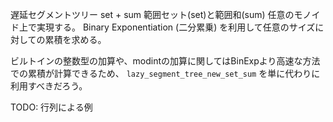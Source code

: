 遅延セグメントツリー set + sum
範囲セット(set)と範囲和(sum)
任意のモノイド上で実現する。
Binary Exponentiation (二分累乗) を利用して任意のサイズに対しての累積を求める。

ビルトインの整数型の加算や、modintの加算に関してはBinExpより高速な方法での累積が計算できるため、 `lazy_segment_tree_new_set_sum` を単に代わりに利用すべきだろう。

TODO: 行列による例
